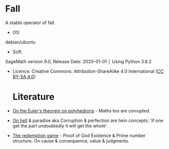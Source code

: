 # Fall

A stable operator of fall.



 * OS: 

debian/ubuntu

 * Soft:  

SageMath version 9.0, Release Date: 2020-01-01 │ Using Python 3.8.2

* Licence: 
  Creative Commons: Attribution-ShareAlike 4.0 International ([CC BY-SA 4.0][5]) 

  

  # Literature
  
* [On the Euler's theorem on polyhedrons](2) - Maths too are corrupted.

* [On hell](3)  & paradise aka Corruption & perfection are twin concepts: 
     'if one get the part undoubtedly it will get the  whole'. 

* [The redemption game](4)   - Proof of God Existence & Prime number structure. 
     On cause & consequence, value & judgments. 



​        

[1]: https://pastebin.com/ttA9yFcQ	"Plan"
[2]: https://pastebin.com/E7axWWX	"On the Euler's theorem on polyhedrons"
[3]: https://pastebin.com/xRUpUWSG	"On hell"
[4]: ://pastebin.com/Ta8phLvj	"The redemption game"
[5]: https://creativecommons.org/licenses/by-sa/4.0/	"CC BY-SA 4.0"



